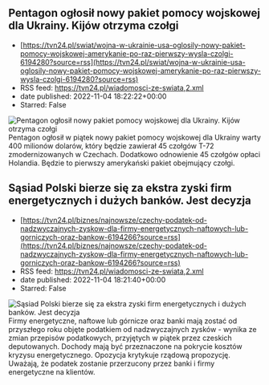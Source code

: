 ## Pentagon ogłosił nowy pakiet pomocy wojskowej dla Ukrainy. Kijów otrzyma czołgi
 - [https://tvn24.pl/swiat/wojna-w-ukrainie-usa-oglosily-nowy-pakiet-pomocy-wojskowej-amerykanie-po-raz-pierwszy-wysla-czolgi-6194280?source=rss](https://tvn24.pl/swiat/wojna-w-ukrainie-usa-oglosily-nowy-pakiet-pomocy-wojskowej-amerykanie-po-raz-pierwszy-wysla-czolgi-6194280?source=rss)
 - RSS feed: https://tvn24.pl/wiadomosci-ze-swiata,2.xml
 - date published: 2022-11-04 18:22:22+00:00
 - Starred: False

<img alt="Pentagon ogłosił nowy pakiet pomocy wojskowej dla Ukrainy. Kijów otrzyma czołgi" src="https://tvn24.pl/najnowsze/cdn-zdjecie-t59hb6-czolg-t-72-czechy-shutterstock194551661-6145513/alternates/LANDSCAPE_1280" />
    Pentagon ogłosił w piątek nowy pakiet pomocy wojskowej dla Ukrainy warty 400 milionów dolarów, który będzie zawierał 45 czołgów T-72 zmodernizowanych w Czechach. Dodatkowo odnowienie 45 czołgów opłaci Holandia. Będzie to pierwszy amerykański pakiet obejmujący czołgi.

## Sąsiad Polski bierze się za ekstra zyski firm energetycznych i dużych banków. Jest decyzja
 - [https://tvn24.pl/biznes/najnowsze/czechy-podatek-od-nadzwyczajnych-zyskow-dla-firmy-energetycznych-naftowych-lub-gorniczych-oraz-bankow-6194266?source=rss](https://tvn24.pl/biznes/najnowsze/czechy-podatek-od-nadzwyczajnych-zyskow-dla-firmy-energetycznych-naftowych-lub-gorniczych-oraz-bankow-6194266?source=rss)
 - RSS feed: https://tvn24.pl/wiadomosci-ze-swiata,2.xml
 - date published: 2022-11-04 18:21:40+00:00
 - Starred: False

<img alt="Sąsiad Polski bierze się za ekstra zyski firm energetycznych i dużych banków. Jest decyzja" src="https://tvn24.pl/najnowsze/cdn-zdjecie-jfddj0-praga-shutterstock126242489-6194278/alternates/LANDSCAPE_1280" />
    Firmy energetyczne, naftowe lub górnicze oraz banki mają zostać od przyszłego roku objęte podatkiem od nadzwyczajnych zysków - wynika ze zmian przepisów podatkowych, przyjętych w piątek przez czeskich deputowanych. Dochody mają być przeznaczone na pokrycie kosztów kryzysu energetycznego. Opozycja krytykuje rządową propozycję. Uważają, że podatek zostanie przerzucony przez banki i firmy energetyczne na klientów.
